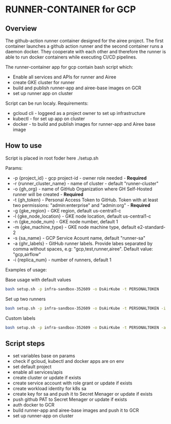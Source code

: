 # RUNNER-CONTAINER for GCP

## Overview

The github-action runner container designed for the airee project. The first container launches a github action runner and the second container runs a daemon docker. They cooperate with each other and therefore the runner is able to run docker containers while executing CI/CD pipelines.

The runner-container app for gcp contain bash script which:
- Enable all services and APIs for runner and Airee
- create GKE cluster for runner
- build and publish runner-app and airee-base images on GCR
- set up runner app on cluster 

Script can be run localy. Requirements:
- gcloud cli  - loggeed as a project owner to set up infrastructure
- kubectl - for set up app on cluster
- docker - to build and publish images for runner-app and Airee base image

## How to use

Script is placed in root foder here ./setup.sh

Params:
- -p {project_id} - gcp project-id - owner role needed - <b>Required</b>
- -r {runner_cluster_name} - name of cluster - default "runner-cluster"
- -o {gh_org} - name of GitHub Organization where GH Self-Hosted runner will be created - <b>Required</b>
- -t {gh_token} - Personal Access Token to GitHub. Token with at least two permissions: "admin:enterprise" and "admin:org" - <b>Required</b>
- -g {gke_region} - GKE region, default us-central1-c
- -l {gke_node_location} - GKE node location, default us-central1-c
- -n {gke_node_num} - GKE node number, default 1
- -m {gke_machine_type} - GKE node machine type, default e2-standard-2
- -s {sa_name} - GCP Service Acount name, default "runner-sa"
- -a {ghr_labels} - GitHub runner labels. Provide labes separated by comma without spaces, e.g: "gcp,test,runner,airee". Default value: "gcp,airflow"
- -i {replica_num} - number of runners, default 1

Examples of usage:

Base usage with default values
```bash
bash setup.sh -p infra-sandbox-352609 -o DsAirKube -t PERSONALTOKEN
```

Set up two runners
```bash
bash setup.sh -p infra-sandbox-352609 -o DsAirKube -t PERSONALTOKEN -i 2
```

Custom labels
```bash
bash setup.sh -p infra-sandbox-352609 -o DsAirKube -t PERSONALTOKEN -a gcp,airee,prod
```

## Script steps

- set variables base on params
- check if gcloud, kubectl and docker apps are on env
- set default project
- enable all services/apis
- create cluster or update if exists
- create service account with role grant or update if exists
- create workload identity for k8s sa
- create key for sa and push it to Secret Menager or update if exists
- push github PAT to Secret Menager or update if exists
- auth docker to GCR
- build runner-app and airee-base images and push it to GCR
- set up runner-app on cluster
